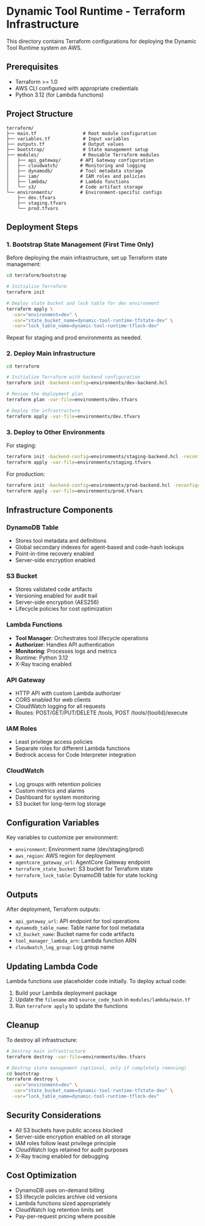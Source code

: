# Dynamic Tool Runtime - Terraform Infrastructure

This directory contains Terraform configurations for deploying the Dynamic Tool Runtime system on AWS.

## Prerequisites

- Terraform >= 1.0
- AWS CLI configured with appropriate credentials
- Python 3.12 (for Lambda functions)

## Project Structure

```
terraform/
├── main.tf                 # Root module configuration
├── variables.tf            # Input variables
├── outputs.tf              # Output values
├── bootstrap/              # State management setup
├── modules/                # Reusable Terraform modules
│   ├── api_gateway/       # API Gateway configuration
│   ├── cloudwatch/        # Monitoring and logging
│   ├── dynamodb/          # Tool metadata storage
│   ├── iam/               # IAM roles and policies
│   ├── lambda/            # Lambda functions
│   └── s3/                # Code artifact storage
└── environments/          # Environment-specific configs
    ├── dev.tfvars
    ├── staging.tfvars
    └── prod.tfvars
```

## Deployment Steps

### 1. Bootstrap State Management (First Time Only)

Before deploying the main infrastructure, set up Terraform state management:

```bash
cd terraform/bootstrap

# Initialize Terraform
terraform init

# Deploy state bucket and lock table for dev environment
terraform apply \
  -var="environment=dev" \
  -var="state_bucket_name=dynamic-tool-runtime-tfstate-dev" \
  -var="lock_table_name=dynamic-tool-runtime-tflock-dev"
```

Repeat for staging and prod environments as needed.

### 2. Deploy Main Infrastructure

```bash
cd terraform

# Initialize Terraform with backend configuration
terraform init -backend-config=environments/dev-backend.hcl

# Review the deployment plan
terraform plan -var-file=environments/dev.tfvars

# Deploy the infrastructure
terraform apply -var-file=environments/dev.tfvars
```

### 3. Deploy to Other Environments

For staging:
```bash
terraform init -backend-config=environments/staging-backend.hcl -reconfigure
terraform apply -var-file=environments/staging.tfvars
```

For production:
```bash
terraform init -backend-config=environments/prod-backend.hcl -reconfigure
terraform apply -var-file=environments/prod.tfvars
```

## Infrastructure Components

### DynamoDB Table
- Stores tool metadata and definitions
- Global secondary indexes for agent-based and code-hash lookups
- Point-in-time recovery enabled
- Server-side encryption enabled

### S3 Bucket
- Stores validated code artifacts
- Versioning enabled for audit trail
- Server-side encryption (AES256)
- Lifecycle policies for cost optimization

### Lambda Functions
- **Tool Manager**: Orchestrates tool lifecycle operations
- **Authorizer**: Handles API authentication
- **Monitoring**: Processes logs and metrics
- Runtime: Python 3.12
- X-Ray tracing enabled

### API Gateway
- HTTP API with custom Lambda authorizer
- CORS enabled for web clients
- CloudWatch logging for all requests
- Routes: POST/GET/PUT/DELETE /tools, POST /tools/{toolId}/execute

### IAM Roles
- Least privilege access policies
- Separate roles for different Lambda functions
- Bedrock access for Code Interpreter integration

### CloudWatch
- Log groups with retention policies
- Custom metrics and alarms
- Dashboard for system monitoring
- S3 bucket for long-term log storage

## Configuration Variables

Key variables to customize per environment:

- `environment`: Environment name (dev/staging/prod)
- `aws_region`: AWS region for deployment
- `agentcore_gateway_url`: AgentCore Gateway endpoint
- `terraform_state_bucket`: S3 bucket for Terraform state
- `terraform_lock_table`: DynamoDB table for state locking

## Outputs

After deployment, Terraform outputs:

- `api_gateway_url`: API endpoint for tool operations
- `dynamodb_table_name`: Table name for tool metadata
- `s3_bucket_name`: Bucket name for code artifacts
- `tool_manager_lambda_arn`: Lambda function ARN
- `cloudwatch_log_group`: Log group name

## Updating Lambda Code

Lambda functions use placeholder code initially. To deploy actual code:

1. Build your Lambda deployment package
2. Update the `filename` and `source_code_hash` in `modules/lambda/main.tf`
3. Run `terraform apply` to update the functions

## Cleanup

To destroy all infrastructure:

```bash
# Destroy main infrastructure
terraform destroy -var-file=environments/dev.tfvars

# Destroy state management (optional, only if completely removing)
cd bootstrap
terraform destroy \
  -var="environment=dev" \
  -var="state_bucket_name=dynamic-tool-runtime-tfstate-dev" \
  -var="lock_table_name=dynamic-tool-runtime-tflock-dev"
```

## Security Considerations

- All S3 buckets have public access blocked
- Server-side encryption enabled on all storage
- IAM roles follow least privilege principle
- CloudWatch logs retained for audit purposes
- X-Ray tracing enabled for debugging

## Cost Optimization

- DynamoDB uses on-demand billing
- S3 lifecycle policies archive old versions
- Lambda functions sized appropriately
- CloudWatch log retention limits set
- Pay-per-request pricing where possible

